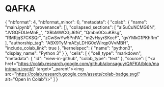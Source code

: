 # QAFKA
{
  "nbformat": 4,
  "nbformat_minor": 0,
  "metadata": {
    "colab": {
      "name": "main.ipynb",
      "provenance": [],
      "collapsed_sections": [
        "aI5uCuNCMG6N",
        "JVGQEDUeMnE_",
        "XRbMWCGjJ6f6",
        "Qmbn0CsuKBsg",
        "RMRjqS7CKSQr",
        "zCwSwYw5PnPA",
        "m2vHyyrSKccF",
        "gvYMkG1PKhRm"
      ],
      "authorship_tag": "ABX9TyMmAEyLDHG0oWirqp0VvMBH",
      "include_colab_link": true
    },
    "kernelspec": {
      "name": "python3",
      "display_name": "Python 3"
    }
  },
  "cells": [
    {
      "cell_type": "markdown",
      "metadata": {
        "id": "view-in-github",
        "colab_type": "text"
      },
      "source": [
        "<a href=\"https://colab.research.google.com/github/alonsaguy/QAFKA/blob/main/main.ipynb\" target=\"_parent\"><img src=\"https://colab.research.google.com/assets/colab-badge.svg\" alt=\"Open In Colab\"/></a>"
      ]
}
